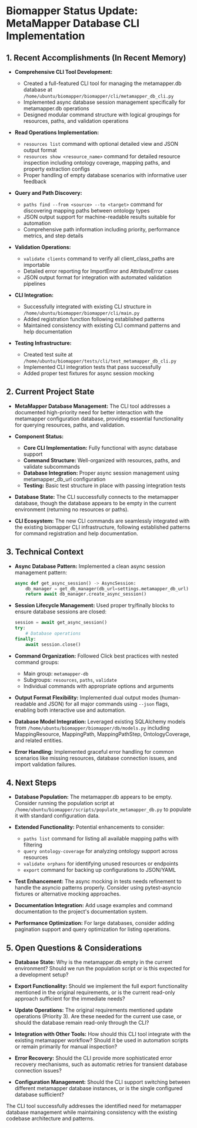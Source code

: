 # Biomapper Status Update: MetaMapper Database CLI Implementation

## 1. Recent Accomplishments (In Recent Memory)

- **Comprehensive CLI Tool Development:**
  - Created a full-featured CLI tool for managing the metamapper.db database at `/home/ubuntu/biomapper/biomapper/cli/metamapper_db_cli.py`
  - Implemented async database session management specifically for metamapper.db operations
  - Designed modular command structure with logical groupings for resources, paths, and validation operations

- **Read Operations Implementation:**
  - `resources list` command with optional detailed view and JSON output format
  - `resources show <resource_name>` command for detailed resource inspection including ontology coverage, mapping paths, and property extraction configs
  - Proper handling of empty database scenarios with informative user feedback

- **Query and Path Discovery:**
  - `paths find --from <source> --to <target>` command for discovering mapping paths between ontology types
  - JSON output support for machine-readable results suitable for automation
  - Comprehensive path information including priority, performance metrics, and step details

- **Validation Operations:**
  - `validate clients` command to verify all client_class_paths are importable
  - Detailed error reporting for ImportError and AttributeError cases
  - JSON output format for integration with automated validation pipelines

- **CLI Integration:**
  - Successfully integrated with existing CLI structure in `/home/ubuntu/biomapper/biomapper/cli/main.py`
  - Added registration function following established patterns
  - Maintained consistency with existing CLI command patterns and help documentation

- **Testing Infrastructure:**
  - Created test suite at `/home/ubuntu/biomapper/tests/cli/test_metamapper_db_cli.py`
  - Implemented CLI integration tests that pass successfully
  - Added proper test fixtures for async session mocking

## 2. Current Project State

- **MetaMapper Database Management:** The CLI tool addresses a documented high-priority need for better interaction with the metamapper configuration database, providing essential functionality for querying resources, paths, and validation.

- **Component Status:**
  - **Core CLI Implementation:** Fully functional with async database support
  - **Command Structure:** Well-organized with resources, paths, and validate subcommands
  - **Database Integration:** Proper async session management using metamapper_db_url configuration
  - **Testing:** Basic test structure in place with passing integration tests

- **Database State:** The CLI successfully connects to the metamapper database, though the database appears to be empty in the current environment (returning no resources or paths).

- **CLI Ecosystem:** The new CLI commands are seamlessly integrated with the existing biomapper CLI infrastructure, following established patterns for command registration and help documentation.

## 3. Technical Context

- **Async Database Pattern:** Implemented a clean async session management pattern:
  ```python
  async def get_async_session() -> AsyncSession:
      db_manager = get_db_manager(db_url=settings.metamapper_db_url)
      return await db_manager.create_async_session()
  ```

- **Session Lifecycle Management:** Used proper try/finally blocks to ensure database sessions are closed:
  ```python
  session = await get_async_session()
  try:
      # Database operations
  finally:
      await session.close()
  ```

- **Command Organization:** Followed Click best practices with nested command groups:
  - Main group: `metamapper-db`
  - Subgroups: `resources`, `paths`, `validate`
  - Individual commands with appropriate options and arguments

- **Output Format Flexibility:** Implemented dual output modes (human-readable and JSON) for all major commands using `--json` flags, enabling both interactive use and automation.

- **Database Model Integration:** Leveraged existing SQLAlchemy models from `/home/ubuntu/biomapper/biomapper/db/models.py` including MappingResource, MappingPath, MappingPathStep, OntologyCoverage, and related entities.

- **Error Handling:** Implemented graceful error handling for common scenarios like missing resources, database connection issues, and import validation failures.

## 4. Next Steps

- **Database Population:** The metamapper.db appears to be empty. Consider running the population script at `/home/ubuntu/biomapper/scripts/populate_metamapper_db.py` to populate it with standard configuration data.

- **Extended Functionality:** Potential enhancements to consider:
  - `paths list` command for listing all available mapping paths with filtering
  - `query ontology-coverage` for analyzing ontology support across resources
  - `validate orphans` for identifying unused resources or endpoints
  - `export` command for backing up configurations to JSON/YAML

- **Test Enhancement:** The async mocking in tests needs refinement to handle the asyncio patterns properly. Consider using pytest-asyncio fixtures or alternative mocking approaches.

- **Documentation Integration:** Add usage examples and command documentation to the project's documentation system.

- **Performance Optimization:** For large databases, consider adding pagination support and query optimization for listing operations.

## 5. Open Questions & Considerations

- **Database State:** Why is the metamapper.db empty in the current environment? Should we run the population script or is this expected for a development setup?

- **Export Functionality:** Should we implement the full export functionality mentioned in the original requirements, or is the current read-only approach sufficient for the immediate needs?

- **Update Operations:** The original requirements mentioned update operations (Priority 3). Are these needed for the current use case, or should the database remain read-only through the CLI?

- **Integration with Other Tools:** How should this CLI tool integrate with the existing metamapper workflow? Should it be used in automation scripts or remain primarily for manual inspection?

- **Error Recovery:** Should the CLI provide more sophisticated error recovery mechanisms, such as automatic retries for transient database connection issues?

- **Configuration Management:** Should the CLI support switching between different metamapper database instances, or is the single configured database sufficient?

The CLI tool successfully addresses the identified need for metamapper database management while maintaining consistency with the existing codebase architecture and patterns.